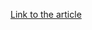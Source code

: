 [Link to the article](https://thehackernews.com/2025/10/new-report-links-research-firms-bieta.html)
